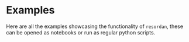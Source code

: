 # Examples

Here are all the examples showcasing the functionality of `resordan`, these can be opened as notebooks or run as regular python scripts.
